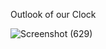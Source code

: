 Outlook of our Clock

![Screenshot (629)](https://github.com/anjali21a/Clock/assets/128250000/24a82016-09cd-4c42-bd0b-51d53722ce59)

